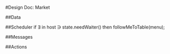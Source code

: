 #Design Doc: Market

##Data

	
##Scheduler
	if ∃ in host ∋ state.needWaiter()
		then followMeToTable(menu);

##Messages


##Actions	

